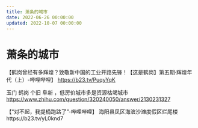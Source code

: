 ```yaml
---
title: 萧条的城市
date: 2022-06-26 00:00:00
updated: 2022-10-07 00:00:00
---
```


# 萧条的城市

【鹤岗曾经有多辉煌？致敬新中国的工业开路先锋！【这是鹤岗】第五期·辉煌年代（上）-哔哩哔哩】 https://b23.tv/PuqyYqK

玉门 鹤岗 个旧 阜新 ，低房价城市多是资源枯竭城市
https://www.zhihu.com/question/320240050/answer/2130231327

【“对不起，我提桶跑路了”-哔哩哔哩】 海阳县凤区海滨沙滩度假区烂尾楼https://b23.tv/yL0knd7
